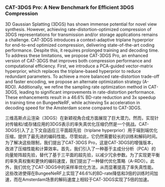 ### CAT-3DGS Pro: A New Benchmark for Efficient 3DGS Compression

3D Gaussian Splatting (3DGS) has shown immense potential for novel view synthesis. However, achieving rate-distortion-optimized compression of 3DGS representations for transmission and/or storage applications remains a challenge. CAT-3DGS introduces a context-adaptive triplane hyperprior for end-to-end optimized compression, delivering state-of-the-art coding performance. Despite this, it requires prolonged training and decoding time. To address these limitations, we propose CAT-3DGS Pro, an enhanced version of CAT-3DGS that improves both compression performance and computational efficiency. First, we introduce a PCA-guided vector-matrix hyperprior, which replaces the triplane-based hyperprior to reduce redundant parameters. To achieve a more balanced rate-distortion trade-off and faster encoding, we propose an alternate optimization strategy (A-RDO). Additionally, we refine the sampling rate optimization method in CAT-3DGS, leading to significant improvements in rate-distortion performance. These enhancements result in a 46.6% BD-rate reduction and 3x speedup in training time on BungeeNeRF, while achieving 5x acceleration in decoding speed for the Amsterdam scene compared to CAT-3DGS.

三维高斯点云渲染（3DGS）在新颖视角合成方面展现了巨大潜力。然而，实现针对传输和/或存储应用的3DGS表示的率失真优化压缩仍然是一个挑战。CAT-3DGS引入了上下文自适应三平面超先验（triplane hyperprior）用于端到端优化压缩，提供了最先进的编码性能。尽管如此，它仍然需要较长的训练和解码时间。为了解决这些限制，我们提出了CAT-3DGS Pro，这是CAT-3DGS的增强版本，改进了压缩性能和计算效率。首先，我们引入了一种基于主成分分析（PCA）的向量矩阵超先验，替代了基于三平面的超先验，以减少冗余参数。为了实现更平衡的率失真权衡和更快的编码速度，我们提出了一种替代优化策略（A-RDO）。此外，我们优化了CAT-3DGS中的采样率优化方法，从而显著提高了率失真性能。这些改进使得在BungeeNeRF上实现了46.6%的BD-rate降低和3倍的训练时间加速，而在Amsterdam场景的解码速度上相较于CAT-3DGS实现了5倍的加速。
